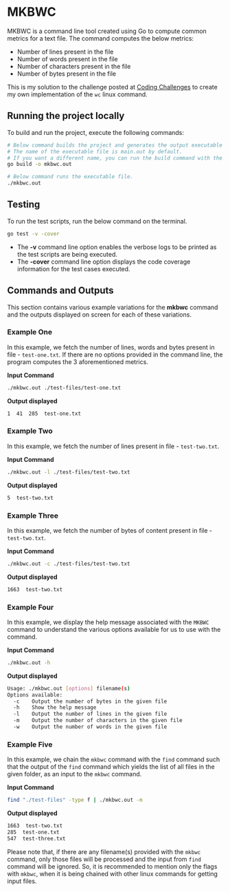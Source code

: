 # MKBWC

MKBWC is a command line tool created using Go to compute common metrics for a text file. The command computes the below metrics:

- Number of lines present in the file
- Number of words present in the file
- Number of characters present in the file
- Number of bytes present in the file

This is my solution to the challenge posted at [Coding Challenges](https://codingchallenges.fyi/challenges/challenge-wc) to create my own implementation of the `wc` linux command.

## Running the project locally

To build and run the project, execute the following commands:

```bash
# Below command builds the project and generates the output executable file.
# The name of the executable file is main.out by default. 
# If you want a different name, you can run the build command with the -o flag.
go build -o mkbwc.out

# Below command runs the executable file.
./mkbwc.out
```

## Testing

To run the test scripts, run the below command on the terminal.

```bash
go test -v -cover
```

- The **-v** command line option enables the verbose logs to be printed as the test scripts are being executed.
- The **-cover** command line option displays the code coverage information for the test cases executed.

## Commands and Outputs

This section contains various example variations for the **mkbwc** command and the outputs displayed on screen for each of these variations.

### Example One

In this example, we fetch the number of lines, words and bytes present in file - `test-one.txt`. If there are no options provided in the command line, the program computes the 3 aforementioned metrics.

**Input Command**

```bash
./mkbwc.out ./test-files/test-one.txt
```

**Output displayed**

```bash
1  41  285  test-one.txt
```

### Example Two

In this example, we fetch the number of lines present in file - `test-two.txt`.

**Input Command**

```bash
./mkbwc.out -l ./test-files/test-two.txt
```

**Output displayed**

```bash
5  test-two.txt
```

### Example Three

In this example, we fetch the number of bytes of content present in file - `test-two.txt`.

**Input Command**

```bash
./mkbwc.out -c ./test-files/test-two.txt
```

**Output displayed**

```bash
1663  test-two.txt
```

### Example Four

In this example, we display the help message associated with the `MKBWC` command to understand the various options available for us to use with the command.

**Input Command**

```bash
./mkbwc.out -h
```

**Output displayed**

```bash
Usage: ./mkbwc.out [options] filename(s)
Options available:
  -c	Output the number of bytes in the given file
  -h	Show the help message
  -l	Output the number of lines in the given file
  -m	Output the number of characters in the given file
  -w	Output the number of words in the given file
```

### Example Five

In this example, we chain the `mkbwc` command with the `find` command such that the output of the `find` command which yields the list of all files in the given folder, as an input to the `mkbwc` command.

**Input Command**

```bash
find "./test-files" -type f | ./mkbwc.out -m
```

**Output displayed**

```bash
1663  test-two.txt
285  test-one.txt
547  test-three.txt
```

Please note that, if there are any filename(s) provided with the `mkbwc` command, only those files will be processed and the input from `find` command will be ignored. So, it is recommended to mention only the flags with `mkbwc`, when it is being chained with other linux commands for getting input files.